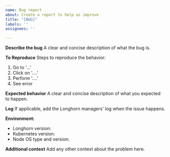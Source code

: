 ```yaml
---
name: Bug report
about: Create a report to help us improve
title: "[BUG]"
labels: ''
assignees: ''

---
```


**Describe the bug**
A clear and concise description of what the bug is.

**To Reproduce**
Steps to reproduce the behavior:
1. Go to '...'
2. Click on '....'
3. Perform '....'
4. See error

**Expected behavior**
A clear and concise description of what you expected to happen.

**Log**
If applicable, add the Longhorn managers' log when the issue happens.


**Environment:**
 - Longhorn version:
 - Kubernetes version:
 - Node OS type and version:

**Additional context**
Add any other context about the problem here.
